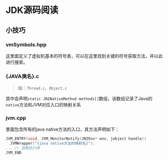 # JDK源码阅读

## 小技巧

###  vmSymbols.hpp

这里面定义了虚拟机基本的符号表，可以在这里找到关键的符号获取方法，并以此进行搜索。

### {JAVA类名}.c

> 如：`Thread.c`，`Object.c`

其中会声明`static JNINativeMethod methods[]`数组，该数组记录了Java的`native`方法和JVM对应入口的映射关系

### jvm.cpp

里面包含所有的java native方法的入口，其方法声明如下：

```cpp
JVM_ENTRY(void, JVM_MonitorNotify(JNIEnv* env, jobject handle))
  JVMWrapper("{java native方法的映射名}");
... // 函数执行体
JVM_END
```
